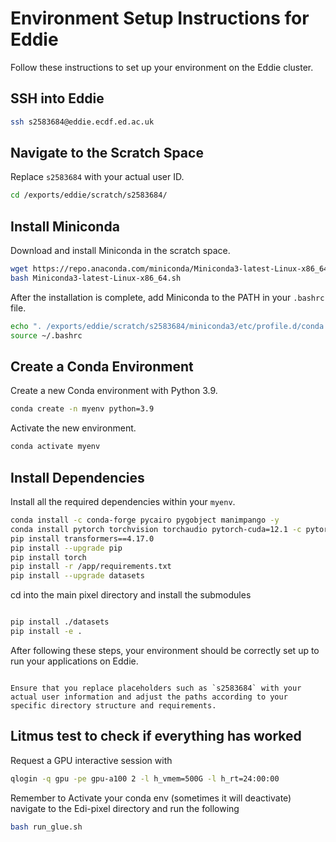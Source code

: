 # Environment Setup Instructions for Eddie

Follow these instructions to set up your environment on the Eddie cluster.

## SSH into Eddie

```bash
ssh s2583684@eddie.ecdf.ed.ac.uk
```

## Navigate to the Scratch Space

Replace `s2583684` with your actual user ID.

```bash
cd /exports/eddie/scratch/s2583684/
```

## Install Miniconda

Download and install Miniconda in the scratch space.

```bash
wget https://repo.anaconda.com/miniconda/Miniconda3-latest-Linux-x86_64.sh
bash Miniconda3-latest-Linux-x86_64.sh
```

After the installation is complete, add Miniconda to the PATH in your `.bashrc` file.

```bash
echo ". /exports/eddie/scratch/s2583684/miniconda3/etc/profile.d/conda.sh" >> ~/.bashrc
source ~/.bashrc
```

## Create a Conda Environment

Create a new Conda environment with Python 3.9.

```bash
conda create -n myenv python=3.9
```

Activate the new environment.

```bash
conda activate myenv
```

## Install Dependencies

Install all the required dependencies within your `myenv`.

```bash
conda install -c conda-forge pycairo pygobject manimpango -y
conda install pytorch torchvision torchaudio pytorch-cuda=12.1 -c pytorch-nightly -c nvidia -y
pip install transformers==4.17.0
pip install --upgrade pip
pip install torch
pip install -r /app/requirements.txt
pip install --upgrade datasets
```

cd into the main pixel directory and install the submodules

```bash

pip install ./datasets
pip install -e .
```

After following these steps, your environment should be correctly set up to run your applications on Eddie.

```

Ensure that you replace placeholders such as `s2583684` with your actual user information and adjust the paths according to your specific directory structure and requirements.
```

## Litmus test to check if everything has worked

Request a GPU interactive session with

```bash
qlogin -q gpu -pe gpu-a100 2 -l h_vmem=500G -l h_rt=24:00:00
```

Remember to Activate your conda env (sometimes it will deactivate)
navigate to the Edi-pixel directory and run the following

```bash
bash run_glue.sh
```
